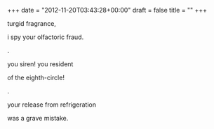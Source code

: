 +++
date = "2012-11-20T03:43:28+00:00"
draft = false
title = ""
+++
<p>turgid fragrance,</p>&#13;
<p>i spy your olfactoric fraud.</p>&#13;
<p>.</p>&#13;
<p>you siren! you resident</p>&#13;
<p>of the eighth-circle!</p>&#13;
<p>.</p>&#13;
<p>your release from refrigeration</p>&#13;
<p>was a grave mistake.</p> 
